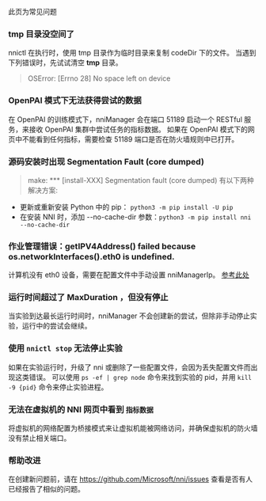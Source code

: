 此页为常见问题

### tmp 目录没空间了

nnictl 在执行时，使用 tmp 目录作为临时目录来复制 codeDir 下的文件。 当遇到下列错误时，先试试清空 **tmp** 目录。

> OSError: [Errno 28] No space left on device

### OpenPAI 模式下无法获得尝试的数据

在 OpenPAI 的训练模式下，nniManager 会在端口 51189 启动一个 RESTful 服务，来接收 OpenPAI 集群中尝试任务的指标数据。 如果在 OpenPAI 模式下的网页中不能看到任何指标，需要检查 51189 端口是否在防火墙规则中已打开。

### 源码安装时出现 Segmentation Fault (core dumped)

> make: *** [install-XXX] Segmentation fault (core dumped) 有以下两种解决方案:

* 更新或重新安装 Python 中的 pip： `python3 -m pip install -U pip`
* 在安装 NNI 时，添加 --no-cache-dir 参数：`python3 -m pip install nni --no-cache-dir`

### 作业管理错误：getIPV4Address() failed because os.networkInterfaces().eth0 is undefined.

计算机没有 eth0 设备，需要在配置文件中手动设置 nniManagerIp。 [参考此处](https://github.com/Microsoft/nni/blob/master/docs/ExperimentConfig.md)

### 运行时间超过了 MaxDuration ，但没有停止

当实验到达最长运行时间时，nniManager 不会创建新的尝试，但除非手动停止实验，运行中的尝试会继续。

### 使用 `nnictl stop` 无法停止实验

如果在实验运行时，升级了 nni 或删除了一些配置文件，会因为丢失配置文件而出现这类错误。 可以使用 `ps -ef | grep node` 命令来找到实验的 pid，并用 `kill -9 {pid}` 命令来停止实验进程。

### 无法在虚拟机的 NNI 网页中看到 `指标数据`

将虚拟机的网络配置为桥接模式来让虚拟机能被网络访问，并确保虚拟机的防火墙没有禁止相关端口。

### 帮助改进

在创建新问题前，请在 https://github.com/Microsoft/nni/issues 查看是否有人已经报告了相似的问题。